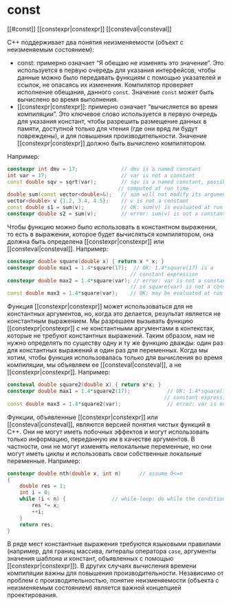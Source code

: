 # const
[[#const]]
[[constexpr|constexpr]]
[[consteval|consteval]]

C++ поддерживает два понятия неизменяемости (объект с неизменяемым состоянием):
* const: примерно означает “Я обещаю не изменять это значение”. Это используется в первую очередь для указания интерфейсов, чтобы данные можно было передавать функциям с помощью указателей и ссылок, не опасаясь их изменения. Компилятор проверяет исполнение обещания, данного `const`. Значение `const` может быть вычислено во время выполнения.
* [[constexpr|constexpr]]: примерно означает “вычисляется во время компиляции”. Это ключевое слово используется в первую очередь для указания констант, чтобы разрешить размещение данных в памяти, доступной только для чтения (где они вряд ли будут повреждены), и для повышения производительности. Значение [[constexpr|constexpr]] должно быть вычислено компилятором.

Например:
```c++
constexpr int dmv = 17;              // dmv is a named constant
int var = 17;                        // var is not a constant
const double sqv = sqrt(var);        // sqv is a named constant, possibly 
									// computed at run time
double sum(const vector<double>&);   // sum will not modify its argument 
vector<double> v {1.2, 3.4, 4.5};    // v is not a constant
const double s1 = sum(v);            // OK: sum(v) is evaluated at run time
constexpr double s2 = sum(v);        // error: sum(v) is not a constant expression
```

Чтобы функцию можно было использовать в константном выражении, то есть в выражении, которое будет вычисляться компилятором, она должна быть определена [[constexpr|constexpr]] или [[consteval|consteval]]. Например:
```c++
constexpr double square(double x) { return x * x; }
constexpr double max1 = 1.4*square(17);  // OK: 1.4*square(17) is a 
										// constant expression
constexpr double max2 = 1.4*square(var); // error: var is not a constant,
										// so square(var) is not a constant
const double max3 = 1.4*square(var);    // OK: may be evaluated at run time
```

Функция [[constexpr|constexpr]] может использоваться для не константных аргументов, но, когда это делается, результат является не константным выражением. Мы разрешаем вызывать функцию [[constexpr|constexpr]] с не константными аргументами в контекстах, которые не требуют константных выражений. Таким образом, нам не нужно определять по существу одну и ту же функцию дважды: один раз для константных выражений и один раз для переменных. Когда мы хотим, чтобы функция использовалась только для вычисления во время компиляции, мы объявляем ее [[consteval|consteval]], а не [[constexpr|constexpr]]. Например:
```c++
consteval double square2(double x) { return x*x; }
constexpr double max1 = 1.4*square2(17);            // OK: 1.4*square(17) is a 
												   // constant expression
const double max3 = 1.4*square2(var);               // error: var is not a constant
```

Функции, объявленные [[constexpr|constexpr]] или [[consteval|consteval]], являются версией понятия чистых функций в C++. Они не могут иметь побочных эффектов и могут использовать только информацию, переданную им в качестве аргументов. В частности, они не могут изменять нелокальные переменные, но они могут иметь циклы и использовать свои собственные локальные переменные. Например:
```c++
constexpr double nth(double x, int n)      // assume 0<=n
{
	double res = 1;
	int i = 0;
	while (i < n) {               // while-loop: do while the condition is true
		res *= x;
		++i;
	}
	return res;
}
```

В ряде мест константные выражения требуются языковыми правилами (например, для границ массива, литералы оператора `case`, аргументы значения шаблона и констант, объявленных с помощью [[constexpr|constexpr]]). В других случаях вычисления времени компиляции важны для повышения производительности. Независимо от проблем с производительностью, понятие неизменяемости (объекта с неизменяемым состоянием) является важной концепцией проектирования.
